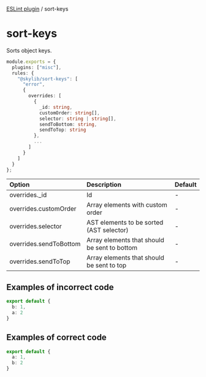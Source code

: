 [ESLint plugin](https://ilyub.github.io/eslint-plugin/) / sort-keys

# sort-keys

Sorts object keys.

```ts
module.exports = {
  plugins: ["misc"],
  rules: {
    "@skylib/sort-keys": [
      "error",
      {
        overrides: [
          {
            _id: string,
            customOrder: string[],
            selector: string | string[],
            sendToBottom: string,
            sendToTop: string
          },
          ...
        ]
      }
    ]
  }
};
```

| Option | Description | Default |
| :----- | :----- | :----- |
| overrides._id | Id | - |
| overrides.customOrder | Array elements with custom order | - |
| overrides.selector | AST elements to be sorted (AST selector) | - |
| overrides.sendToBottom | Array elements that should be sent to bottom | - |
| overrides.sendToTop | Array elements that should be sent to top | - |

## Examples of incorrect code

```ts
export default {
  b: 1,
  a: 2
}
```

## Examples of correct code

```ts
export default {
  a: 1,
  b: 2
}
```